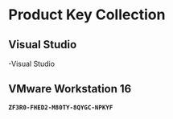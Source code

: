 
# Product Key Collection

## **Visual Studio**
-Visual Studio

## **VMware Workstation 16**
**`ZF3R0-FHED2-M80TY-8QYGC-NPKYF`**